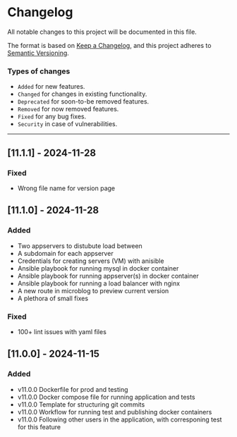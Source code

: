# Changelog

All notable changes to this project will be documented in this file.

The format is based on [Keep a Changelog](https://keepachangelog.com/en/1.1.0/),
and this project adheres to [Semantic Versioning](https://semver.org/spec/v2.0.0.html).

### Types of changes

- `Added` for new features.
- `Changed` for changes in existing functionality.
- `Deprecated` for soon-to-be removed features.
- `Removed` for now removed features.
- `Fixed` for any bug fixes.
- `Security` in case of vulnerabilities.

---

## [11.1.1] - 2024-11-28

### Fixed

- Wrong file name for version page

## [11.1.0] - 2024-11-28

### Added

- Two appservers to distubute load between
- A subdomain for each appserver
- Credentials for creating servers (VM) with anisible
- Ansible playbook for running mysql in docker container
- Ansible playbook for running appserver(s) in docker container
- Ansible playbook for running a load balancer with nginx
- A new route in microblog to preview current version
- A plethora of small fixes

### Fixed

- 100+ lint issues with yaml files

## [11.0.0] - 2024-11-15

### Added

- v11.0.0 Dockerfile for prod and testing
- v11.0.0 Docker compose file for running application and tests
- v11.0.0 Template for structuring git commits
- v11.0.0 Workflow for running test and publishing docker containers
- v11.0.0 Following other users in the application, with corresponing test for this feature
